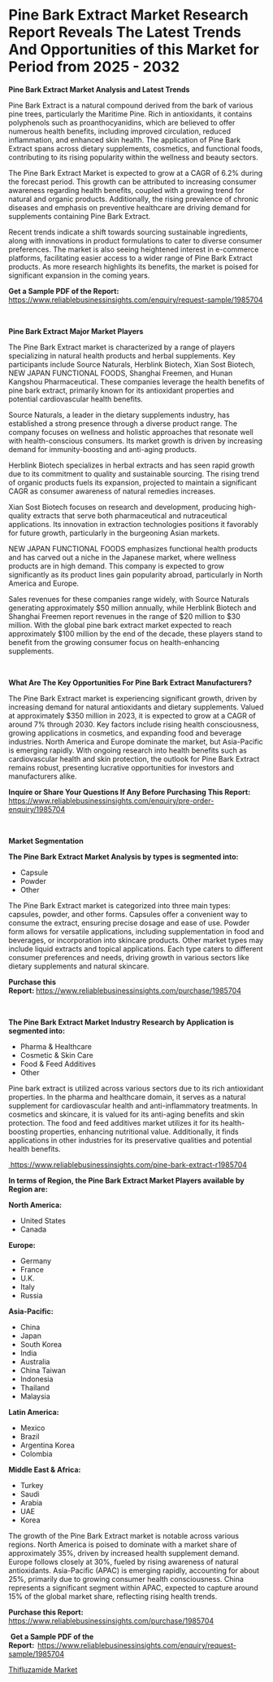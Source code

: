 <p><h1>Pine Bark Extract Market Research Report Reveals The Latest Trends And Opportunities of this Market for Period from 2025 - 2032</h1></p><p><strong>Pine Bark Extract Market Analysis and Latest Trends</strong></p>
<p><p>Pine Bark Extract is a natural compound derived from the bark of various pine trees, particularly the Maritime Pine. Rich in antioxidants, it contains polyphenols such as proanthocyanidins, which are believed to offer numerous health benefits, including improved circulation, reduced inflammation, and enhanced skin health. The application of Pine Bark Extract spans across dietary supplements, cosmetics, and functional foods, contributing to its rising popularity within the wellness and beauty sectors.</p><p>The Pine Bark Extract Market is expected to grow at a CAGR of 6.2% during the forecast period. This growth can be attributed to increasing consumer awareness regarding health benefits, coupled with a growing trend for natural and organic products. Additionally, the rising prevalence of chronic diseases and emphasis on preventive healthcare are driving demand for supplements containing Pine Bark Extract. </p><p>Recent trends indicate a shift towards sourcing sustainable ingredients, along with innovations in product formulations to cater to diverse consumer preferences. The market is also seeing heightened interest in e-commerce platforms, facilitating easier access to a wider range of Pine Bark Extract products. As more research highlights its benefits, the market is poised for significant expansion in the coming years.</p></p>
<p><strong>Get a Sample PDF of the Report:&nbsp;</strong> <a href="https://www.reliablebusinessinsights.com/enquiry/request-sample/1985704?utm_campaign=2296&utm_medium=2&utm_source=Github&utm_content=ia&utm_term=01042025&utm_id=pine-bark-extract">https://www.reliablebusinessinsights.com/enquiry/request-sample/1985704</a></p>
<p>&nbsp;</p>
<p><strong>Pine Bark Extract Major Market Players</strong></p>
<p><p>The Pine Bark Extract market is characterized by a range of players specializing in natural health products and herbal supplements. Key participants include Source Naturals, Herblink Biotech, Xian Sost Biotech, NEW JAPAN FUNCTIONAL FOODS, Shanghai Freemen, and Hunan Kangshou Pharmaceutical. These companies leverage the health benefits of pine bark extract, primarily known for its antioxidant properties and potential cardiovascular health benefits.</p><p>Source Naturals, a leader in the dietary supplements industry, has established a strong presence through a diverse product range. The company focuses on wellness and holistic approaches that resonate well with health-conscious consumers. Its market growth is driven by increasing demand for immunity-boosting and anti-aging products. </p><p>Herblink Biotech specializes in herbal extracts and has seen rapid growth due to its commitment to quality and sustainable sourcing. The rising trend of organic products fuels its expansion, projected to maintain a significant CAGR as consumer awareness of natural remedies increases.</p><p>Xian Sost Biotech focuses on research and development, producing high-quality extracts that serve both pharmaceutical and nutraceutical applications. Its innovation in extraction technologies positions it favorably for future growth, particularly in the burgeoning Asian markets.</p><p>NEW JAPAN FUNCTIONAL FOODS emphasizes functional health products and has carved out a niche in the Japanese market, where wellness products are in high demand. This company is expected to grow significantly as its product lines gain popularity abroad, particularly in North America and Europe.</p><p>Sales revenues for these companies range widely, with Source Naturals generating approximately $50 million annually, while Herblink Biotech and Shanghai Freemen report revenues in the range of $20 million to $30 million. With the global pine bark extract market expected to reach approximately $100 million by the end of the decade, these players stand to benefit from the growing consumer focus on health-enhancing supplements.</p></p>
<p>&nbsp;</p>
<p><strong>What Are The Key Opportunities For Pine Bark Extract Manufacturers?</strong></p>
<p><p>The Pine Bark Extract market is experiencing significant growth, driven by increasing demand for natural antioxidants and dietary supplements. Valued at approximately $350 million in 2023, it is expected to grow at a CAGR of around 7% through 2030. Key factors include rising health consciousness, growing applications in cosmetics, and expanding food and beverage industries. North America and Europe dominate the market, but Asia-Pacific is emerging rapidly. With ongoing research into health benefits such as cardiovascular health and skin protection, the outlook for Pine Bark Extract remains robust, presenting lucrative opportunities for investors and manufacturers alike.</p></p>
<p><strong>Inquire or Share Your Questions If Any Before Purchasing This Report:</strong> <a href="https://www.reliablebusinessinsights.com/enquiry/pre-order-enquiry/1985704?utm_campaign=2296&utm_medium=2&utm_source=Github&utm_content=ia&utm_term=01042025&utm_id=pine-bark-extract">https://www.reliablebusinessinsights.com/enquiry/pre-order-enquiry/1985704</a></p>
<p>&nbsp;</p>
<p><strong>Market Segmentation</strong></p>
<p><strong>The Pine Bark Extract Market Analysis by types is segmented into:</strong></p>
<p><ul><li>Capsule</li><li>Powder</li><li>Other</li></ul></p>
<p><p>The Pine Bark Extract market is categorized into three main types: capsules, powder, and other forms. Capsules offer a convenient way to consume the extract, ensuring precise dosage and ease of use. Powder form allows for versatile applications, including supplementation in food and beverages, or incorporation into skincare products. Other market types may include liquid extracts and topical applications. Each type caters to different consumer preferences and needs, driving growth in various sectors like dietary supplements and natural skincare.</p></p>
<p><strong>Purchase this Report:&nbsp;</strong><a href="https://www.reliablebusinessinsights.com/purchase/1985704?utm_campaign=2296&utm_medium=2&utm_source=Github&utm_content=ia&utm_term=01042025&utm_id=pine-bark-extract">https://www.reliablebusinessinsights.com/purchase/1985704</a></p>
<p>&nbsp;</p>
<p><strong>The Pine Bark Extract Market Industry Research by Application is segmented into:</strong></p>
<p><ul><li>Pharma & Healthcare</li><li>Cosmetic & Skin Care</li><li>Food & Feed Additives</li><li>Other</li></ul></p>
<p><p>Pine bark extract is utilized across various sectors due to its rich antioxidant properties. In the pharma and healthcare domain, it serves as a natural supplement for cardiovascular health and anti-inflammatory treatments. In cosmetics and skincare, it is valued for its anti-aging benefits and skin protection. The food and feed additives market utilizes it for its health-boosting properties, enhancing nutritional value. Additionally, it finds applications in other industries for its preservative qualities and potential health benefits.</p></p>
<p><a href="https://www.reliablebusinessinsights.com/pine-bark-extract-r1985704?utm_campaign=2296&utm_medium=2&utm_source=Github&utm_content=ia&utm_term=01042025&utm_id=pine-bark-extract">&nbsp;https://www.reliablebusinessinsights.com/pine-bark-extract-r1985704</a></p>
<p><strong>In terms of Region, the Pine Bark Extract Market Players available by Region are:</strong></p>
<p>
    <p> <strong> North America: </strong>
        <ul>
            <li>United States</li>
            <li>Canada</li>
        </ul>
        </p> 
    <p> <strong> Europe: </strong>
        <ul>
            <li>Germany</li>
            <li>France</li>
            <li>U.K.</li>
            <li>Italy</li>
            <li>Russia</li>
        </ul>
        </p> 
    <p> <strong> Asia-Pacific: </strong>
        <ul>
            <li>China</li>
            <li>Japan</li>
            <li>South Korea</li>
            <li>India</li>
            <li>Australia</li>
            <li>China Taiwan</li>
            <li>Indonesia</li>
            <li>Thailand</li>
            <li>Malaysia</li>
        </ul>
        </p> 
    <p> <strong> Latin America: </strong>
        <ul>
            <li>Mexico</li>
            <li>Brazil</li>
            <li>Argentina Korea</li>
            <li>Colombia</li>
        </ul>
        </p> 
    <p> <strong> Middle East & Africa: </strong>
        <ul>
            <li>Turkey</li>
            <li>Saudi</li>
            <li>Arabia</li>
            <li>UAE</li>
            <li>Korea</li>
        </ul>
    </p>
    </p>
<p><p>The growth of the Pine Bark Extract market is notable across various regions. North America is poised to dominate with a market share of approximately 35%, driven by increased health supplement demand. Europe follows closely at 30%, fueled by rising awareness of natural antioxidants. Asia-Pacific (APAC) is emerging rapidly, accounting for about 25%, primarily due to growing consumer health consciousness. China represents a significant segment within APAC, expected to capture around 15% of the global market share, reflecting rising health trends.</p></p>
<p><strong>Purchase this Report: </strong><a href="https://www.reliablebusinessinsights.com/purchase/1985704?utm_campaign=2296&utm_medium=2&utm_source=Github&utm_content=ia&utm_term=01042025&utm_id=pine-bark-extract">https://www.reliablebusinessinsights.com/purchase/1985704</a></p>
<p>&nbsp;<strong>Get a Sample PDF of the Report:&nbsp;&nbsp;</strong><a href="https://www.reliablebusinessinsights.com/enquiry/request-sample/1985704?utm_campaign=2296&utm_medium=2&utm_source=Github&utm_content=ia&utm_term=01042025&utm_id=pine-bark-extract">https://www.reliablebusinessinsights.com/enquiry/request-sample/1985704</a></p>
<p><strong></strong></p>
<p><p><a href="https://github.com/tambraunrue691969/Market-Research-Report-List-1/blob/main/thifluzamide-market.md?utm_campaign=2296&utm_medium=2&utm_source=Github&utm_content=ia&utm_term=01042025&utm_id=pine-bark-extract">Thifluzamide Market</a></p></p>